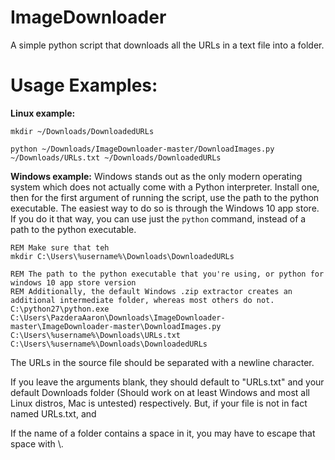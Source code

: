 # ImageDownloader
A simple python script that downloads all the URLs in a text file into a folder.

# Usage Examples:
 
**Linux example:**
```
mkdir ~/Downloads/DownloadedURLs

python ~/Downloads/ImageDownloader-master/DownloadImages.py ~/Downloads/URLs.txt ~/Downloads/DownloadedURLs
```
**Windows example:**
Windows stands out as the only modern operating system which does not actually come with a Python interpreter. Install one, then for the first argument of running the script, use the path to the python executable. The easiest way to do so is through the Windows 10 app store. If you do it that way, you can use just the `python` command, instead of a path to the python executable.
```
REM Make sure that teh 
mkdir C:\Users\%username%\Downloads\DownloadedURLs

REM The path to the python executable that you're using, or python for windows 10 app store version
REM Additionally, the default Windows .zip extractor creates an additional intermediate folder, whereas most others do not.
C:\python27\python.exe C:\Users\PazderaAaron\Downloads\ImageDownloader-master\ImageDownloader-master\DownloadImages.py C:\Users\%username%\Downloads\URLs.txt C:\Users\%username%\Downloads\DownloadedURLs
```



The URLs in the source file should be separated with a newline character.

If you leave the arguments blank, they should default to "URLs.txt" and your default Downloads folder (Should work on at least Windows and most all Linux distros, Mac is untested) respectively. But, if your file is not in fact named URLs.txt, and

If the name of a folder contains a space in it, you may have to escape that space with \\.
